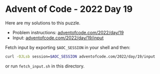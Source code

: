 # Advent of Code - 2022 Day 19
Here are my solutions to this puzzle.

* Problem instructions: [adventofcode.com/2022/day/19](https://adventofcode.com/2022/day/19)
* Input: [adventofcode.com/2022/day/19/input](https://adventofcode.com/2022/day/19/input)

Fetch input by exporting `$AOC_SESSION` in your shell and then:
```bash
curl -OJLsb session=$AOC_SESSION adventofcode.com/2022/day/19/input
```

or run `fetch_input.sh` in this directory.
